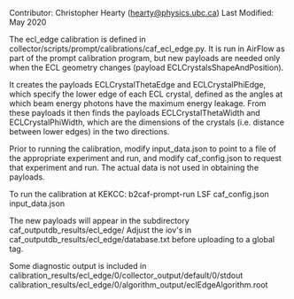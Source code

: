 Contributor: Christopher Hearty (hearty@physics.ubc.ca)
Last Modified: May 2020

The ecl_edge calibration is defined in collector/scripts/prompt/calibrations/caf_ecl_edge.py. It is run in AirFlow as part of the prompt calibration program, but new payloads are needed only when the ECL geometry changes (payload ECLCrystalsShapeAndPosition). 

It creates the payloads ECLCrystalThetaEdge and ECLCrystalPhiEdge, which specify the lower edge of each ECL crystal, defined as the angles at which beam energy photons have the maximum energy leakage. From these payloads it then finds the payloads ECLCrystalThetaWidth and ECLCrystalPhiWidth, which are the dimensions of the crystals (i.e. distance between lower edges) in the two directions.

Prior to running the calibration, modify input_data.json to point to a file of the appropriate experiment and run, and modify caf_config.json to request that experiment and run. The actual data is not used in obtaining the payloads. 

To run the calibration at KEKCC:  b2caf-prompt-run LSF caf_config.json input_data.json

The new payloads will appear in the subdirectory caf_outputdb_results/ecl_edge/
Adjust the iov's in caf_outputdb_results/ecl_edge/database.txt before uploading to a global tag. 

Some diagnostic output is included in
calibration_results/ecl_edge/0/collector_output/default/0/stdout
calibration_results/ecl_edge/0/algorithm_output/eclEdgeAlgorithm.root 


